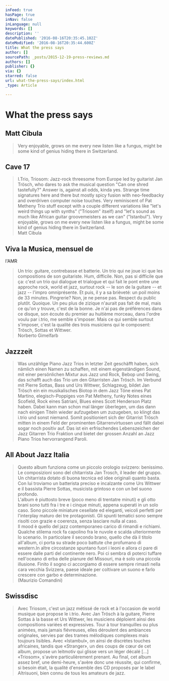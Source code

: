 ```yaml
---
inFeed: true
hasPage: true
inNav: false
inLanguage: null
keywords: []
description: ''
datePublished: '2016-08-16T20:35:45.102Z'
dateModified: '2016-08-16T20:35:44.600Z'
title: What the press says
author: []
sourcePath: _posts/2015-12-19-press-reviews.md
authors: []
publisher: {}
via: {}
starred: false
url: what-the-press-says/index.html
_type: Article

---
```

# What the press says

## Matt Cibula

> Very enjoyable, grows on me every new listen like a fungus, might be some kind of genius hiding there in Switzerland.

## Cave 17

> I.Trio,
> Triosom: Jazz-rock threesome from Europe led by guitarist Jan Trösch, who dares
> to ask the musical question "Can one shred tastefully?" Answer is, against all
> odds, kinda yes. Strange time signatures here and there but mostly spicy fusion
> with neo-feedbacky and overdriven computer noise touches. Very reminiscent of
> Pat Metheny Trio stuff except with a couple different variations like "let's
> weird things up with synths" ("Triosom" itself) and "let's sound as much like
> African guitar groovemeisters as we can" ("Istanbul"). Very enjoyable, grows on
> me every new listen like a fungus, might be some kind of genius hiding there in
> Switzerland.   
> Matt Cibula

## Viva la Musica, mensuel de
l'AMR

> Un trio: guitare,
> contrebasse et batterie. Un trio qui ne joue ici que les compositions de son
> guitariste. Hum, difficile. Non, pas si difficile que ça: c'est un trio qui
> dialogue et trialogue et qui fait le pont entre une approche rock, world et
> jazz, surtout rock -- le son de la guitare -- et jazz -- l'impro omniprésente. Et
> puis, il y a sa brièveté: un poil moins de 33 minutes. Pingrerie? Non, je ne
> pense pas. Respect du public plutôt. Quoique. Un peu plus de zizique n'aurait
> pas fait de mal, mais ce qu'on y trouve, c'est de la bonne. Je n'ai pas de
> préférences dans ce disque, son écoute du premier au huitième morceau, dans
> l'ordre voulu par i.trio, me semble s'imposer. Mais ce qui semble surtout
> s'imposer, c'est la qualité des trois musiciens qui le composent: Trösch,
> Sottas et Wittwer.  
> Norberto Gimelfarb

## Jazzzeit

> Was unzählige Piano Jazz
> Trios in letzter Zeit geschäfft haben, sich nämlich einen Namen zu schaffen,
> mit einem eigenständigen Sound, mit einer persönlichen Mixtur aus Jazz und
> Rock, Bebop und Swing, das schafft auch das Trio um den Gitarristen Jan Trösch.
> Im Verbund mit Pierre Sottas, Bass und Urs Wittwer, Schlagzeug, bildet Jan
> Trösch ein ein musikalisches Biotop in dem Jazz Töne eines Pat Martino,
> elegisch-Poppiges von Pat Metheny, funky Notes eines Scofield, Rock eines
> Satriani, Blues eines Scott Henderson Platz haben. Dabei kann man schon mal
> länger überlegen, um das dann nach einigen Titeln wieder aufzugeben um zuzugeben,
> so klingt das i.trio und sonst niemand. Somit positioniert sich der Gitarrist
> Trösch mitten in einem Feld der prominenten Gitarrenvirtuosen und fällt dabei
> sogar noch positiv auf. Das ist ein erfrischendes Lebenszeichen der Jazz
> Gitarren Trio Fraktion und bietet der grossen Anzahl an Jazz Piano Trios
> hervorrangend Paroli.

## All About Jazz Italia

> Questo album funziona come un piccolo orologio svizzero:
> benissimo. Le composizioni sono del chitarrista Jan Trosch, il leader del
> gruppo. Un chitarrista dotato di buona tecnica ed idee originali quanto basta.
> Con lui troviamo un batterista preciso e incalzante come Urs Wittwer e il
> bassista Pierre Sottas, musicista grintoso e con un bel suono profondo.  
> L'album è piuttosto breve (poco meno di trentatre minuti) e gli otto brani sono
> tutti fra i tre e i cinque minuti, appena superati in un solo caso. Sono
> piccole miniature cesellate ed eleganti, veicoli perfetti per l'interplay
> maturo dei tre protagonisti. Gli spunti tematici sono sempre risolti con grazie
> e coerenza, senza lasciare nulla al caso.  
> Il mood è quello del jazz contemporaneo carico di rimandi e richiami. Qualche
> stilema rock fa capolino fra le nuvole e scalda ulteriormente lo scenario. In
> particolare il secondo brano, quello che dà il titolo all'album, ci porta su
> strade poco battute che profumano di western.In altre circostanze spuntano fuori i leoni e allora ci pare di essere
> dalle parti del continente nero. Poi ci sembra di poterci tuffare nell'oceano
> di erba delle pianure del Missouri, ma è solo una piccola illusione. Finito il
> sogno ci accorgiamo di essere sempre rimasti nella cara vecchia Svizzera, paese
> ideale per coltivare un suono e farlo crescere con garbo e determinazione.  
> (Maurizio Comandini)

## Swissdisc

> Avec Triosom, c'est un jazz
> métissé de rock et à l'occasion de world musique que propose le i.trio. Avec
> Jan Trösch à la guitare, Pierre Sottas à la basse et Urs Wittwer, les
> musiciens déploient ainsi des compositions variées et expressives. Tour à tour
> tranquilles ou plus animées, mais jamais fiévreuses, elles déroulent des
> ambiances originales, servies par des trames mélodiques complexes mais toujours
> lisibles. Avec «Istambul», on ainsi de discrètes touches africaines, tandis que
> «Stranger», un des coups de cœur de cet album, propose un leitmotiv qui glisse
> vers un léger décalé \[...\] «Triosom», s'avère particulièrement prenant. Au
> final, cet album assez bref, une demi-heure, s'avère donc une réussite, qui
> confirme, si besoin était, la qualité d'ensemble des CD proposés par le label
> Altrisuoni, bien connu de tous les amateurs de jazz.